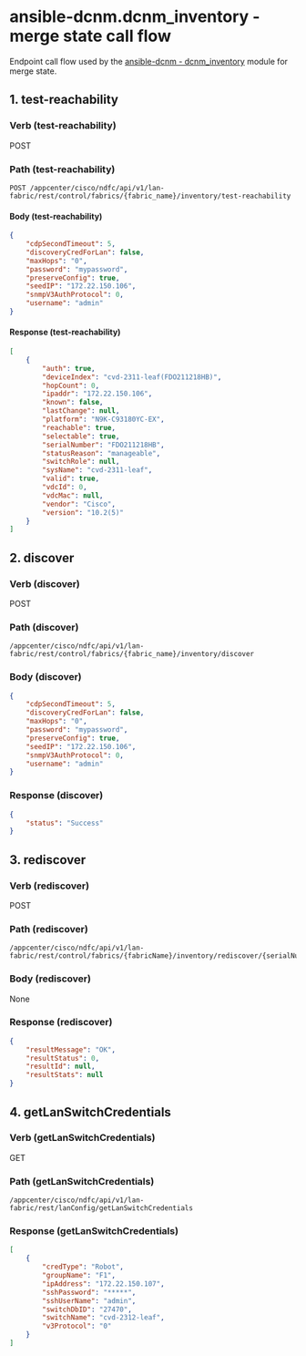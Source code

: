 # ansible-dcnm.dcnm_inventory - merge state call flow

Endpoint call flow used by the [ansible-dcnm - dcnm_inventory][dcnm_inventory] module for merge state.

## 1. test-reachability

### Verb (test-reachability)

POST

### Path (test-reachability)

```openapi
POST /appcenter/cisco/ndfc/api/v1/lan-fabric/rest/control/fabrics/{fabric_name}/inventory/test-reachability
```

#### Body (test-reachability)

```json
{
    "cdpSecondTimeout": 5,
    "discoveryCredForLan": false,
    "maxHops": "0",
    "password": "mypassword",
    "preserveConfig": true,
    "seedIP": "172.22.150.106",
    "snmpV3AuthProtocol": 0,
    "username": "admin"
}
```

#### Response (test-reachability)

```json
[
    {
        "auth": true,
        "deviceIndex": "cvd-2311-leaf(FDO211218HB)",
        "hopCount": 0,
        "ipaddr": "172.22.150.106",
        "known": false,
        "lastChange": null,
        "platform": "N9K-C93180YC-EX",
        "reachable": true,
        "selectable": true,
        "serialNumber": "FDO211218HB",
        "statusReason": "manageable",
        "switchRole": null,
        "sysName": "cvd-2311-leaf",
        "valid": true,
        "vdcId": 0,
        "vdcMac": null,
        "vendor": "Cisco",
        "version": "10.2(5)"
    }
]
```

## 2. discover

### Verb (discover)

POST

### Path (discover)

```openapi
/appcenter/cisco/ndfc/api/v1/lan-fabric/rest/control/fabrics/{fabric_name}/inventory/discover
```

### Body (discover)

```json
{
    "cdpSecondTimeout": 5,
    "discoveryCredForLan": false,
    "maxHops": "0",
    "password": "mypassword",
    "preserveConfig": true,
    "seedIP": "172.22.150.106",
    "snmpV3AuthProtocol": 0,
    "username": "admin"
}
```

### Response (discover)

```json
{
    "status": "Success"
}
```

## 3. rediscover

### Verb (rediscover)

POST

### Path (rediscover)

```openapi
/appcenter/cisco/ndfc/api/v1/lan-fabric/rest/control/fabrics/{fabricName}/inventory/rediscover/{serialNumber}
```

### Body (rediscover)

None

### Response (rediscover)

```json
{
    "resultMessage": "OK",
    "resultStatus": 0,
    "resultId": null,
    "resultStats": null
}
```

## 4. getLanSwitchCredentials

### Verb (getLanSwitchCredentials)

GET

### Path (getLanSwitchCredentials)

```openapi
/appcenter/cisco/ndfc/api/v1/lan-fabric/rest/lanConfig/getLanSwitchCredentials
```

### Response (getLanSwitchCredentials)

```json
[
    {
        "credType": "Robot",
        "groupName": "F1",
        "ipAddress": "172.22.150.107",
        "sshPassword": "*****",
        "sshUserName": "admin",
        "switchDbID": "27470",
        "switchName": "cvd-2312-leaf",
        "v3Protocol": "0"
    }
]
```

[dcnm_inventory]: <https://github.com/CiscoDevNet/ansible-dcnm/blob/main/plugins/modules/dcnm_inventory.py>
